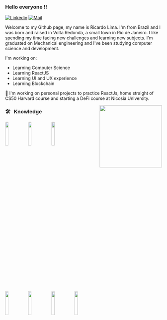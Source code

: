 ### Hello everyone !! 

<p>
<a href="https://www.linkedin.com/in/ricardo-pereira-274b22aa/" rel="nofollow"><img src="https://camo.githubusercontent.com/6dc9828248fb64760c234f5b24c275a4912e9bb546c281d0c8e67cecb3381669/68747470733a2f2f696d672e736869656c64732e696f2f62616467652f2d4c696e6b6564496e2d626c75653f7374796c653d666c6174266c6f676f3d4c696e6b6564696e266c6f676f436f6c6f723d7768697465" alt="Linkedin" data-canonical-src="https://img.shields.io/badge/-LinkedIn-blue?style=flat&amp;logo=Linkedin&amp;logoColor=white" style="max-width:100%;"></a>

<a href="mailto:limaricardop@gmail.com">
<img     src="https://camo.githubusercontent.com/4162fc627b288fde4095e803eab5cd03f2cef85ada617eefc497490b0e7a16a7/68747470733a2f2f696d672e736869656c64732e696f2f62616467652f2d456d61696c2d6331343433383f7374796c653d666c6174266c6f676f3d476d61696c266c6f676f436f6c6f723d7768697465" alt="Mail" data-canonical-src="https://img.shields.io/badge/-Email-c14438?style=flat&amp;logo=Gmail&amp;logoColor=white" style="max-width:100%;">
</a>
</p>

Welcome to my Github page, my name is Ricardo Lima. I'm from Brazil and I was born and raised in Volta Redonda, a small town in Rio de Janeiro. I like spending my time facing new challenges and learning new subjects. I'm graduated on Mechanical engineering and I've been studying computer science and development.

I'm working on:
* Learning Computer Science
* Learning ReactJS
* Learning UI and UX experience 
* Learning Blockchain 

🔭 I'm working on personal projects to practice ReactJs, home straight of CS50 Harvard course and starting a DeFi course at Nicosia University.

<img height="200px" align="right" src="https://github-readme-stats.vercel.app/api/top-langs/?username=limaricardo&layout=compact&theme=dark&hide_border=true&cache_seconds=2000" />
<h3>🛠 &nbsp; Knowledge</h3>
<code><img width="14%" src="https://www.vectorlogo.zone/logos/w3_html5/w3_html5-ar21.svg"></code>
<code><img width="14%" src="https://www.vectorlogo.zone/logos/javascript/javascript-horizontal.svg"></code>
<code><img width="14%" src="https://www.vectorlogo.zone/logos/reactjs/reactjs-ar21.svg"></code>
<br />
<code><img width="14%" src="https://www.vectorlogo.zone/logos/getbootstrap/getbootstrap-ar21.svg"></code>
<code><img width="14%" src="https://www.vectorlogo.zone/logos/postgresql/postgresql-ar21.svg"></code>
<code><img width="14%" src="https://www.vectorlogo.zone/logos/python/python-ar21.svg"></code>
<code><img width="14%" src="https://www.vectorlogo.zone/logos/nodejs/nodejs-horizontal.svg"></code>
<br />
<br />
<br />
